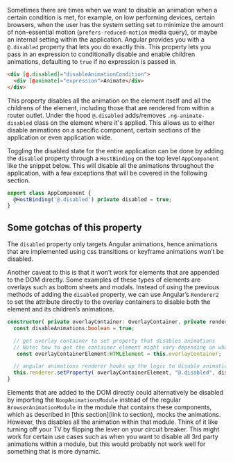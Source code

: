 Sometimes there are times when we want to disable an animation when a certain condition is met, for example, on low performing devices, certain browsers, when the user has the system setting set to minimize the amount of non-essential motion (`prefers-reduced-motion` media query), or maybe an internal setting within the application. Angular provides you with a `@.disabled` property that lets you do exactly this. This property lets you pass in an expression to conditionally disable and enable children animations, defaulting to `true` if no expression is passed in.

```html
<div [@.disabled]="disableAnimationCondition">
  <div [@animate]="expression">Animate</div>
</div>
```

This property disables all the animation on the element itself and all the childrens of the element, including those that are rendered from within a router outlet. Under the hood `@.disabled` adds/removes `.ng-animate-disabled` class on the element where it's applied. This allows us to either disable animations on a specific component, certain sections of the application or even application wide.

Toggling the disabled state for the entire application can be done by adding the `disabled` property through a `HostBinding` on the top level `AppComponent` like the snippet below. This will disable all the animations throughout the application, with a few exceptions that will be covered in the following section.

```ts
export class AppComponent {
  @HostBinding('@.disabled') private disabled = true;
}
```

## Some gotchas of this property

The `disabled` property only targets Angular animations, hence animations that are implemented using css transitions or keyframe animations won’t be disabled.

Another caveat to this is that it won’t work for elements that are appended to the DOM directly. Some examples of these types of elements are overlays such as bottom sheets and modals. Instead of using the previous methods of adding the `disabled` property, we can use Angular’s `Renderer2` to set the attribute directly to the overlay containers to disable both the element and its children’s animations.

```ts
constructor( private overlayContainer: OverlayContainer, private renderer:Renderer2 ) {
  const disableAnimations:boolean = true;

  // get overlay container to set property that disables animations
  // Note: how to get the container element might vary depending on what the element is
   const overlayContainerElement:HTMLElement = this.overlayContainer;

  // angular animations renderer hooks up the logic to disable animations into setProperty
  this.renderer.setProperty( overlayContainerElement, "@.disabled", disableAnimations );
}
```

Elements that are added to the DOM directly could alternatively be disabled by importing the `NoopAnimationsModule` instead of the regular `BrowserAnimationModule` in the module that contains these components, which as described in [this section](link to section), mocks the animations. However, this disables all the animation within that module. Think of it like turning off your TV by flipping the lever on your circuit breaker. This might work for certain use cases such as when you want to disable all 3rd party animations within a module, but this would probably not work well for something that is more dynamic.
